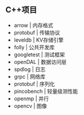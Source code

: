 ## C++项目
-  arrow   | 内存格式  
- protobuf   | 传输协议 
- leveldb   | KV存储引擎 
- folly   | 公共开发库  
- googletest   | 测试框架  
- openDAL | 数据访问层
- spdlog | 日志
- grpc | 网络库
- protobuf | 序列化
- pincobench | 轻量级测性能
- openmp | 并行
- opencv | 图像
